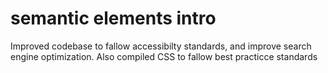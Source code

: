 # semantic elements intro

Improved codebase to fallow accessibilty standards, and improve search engine optimization.
Also compiled CSS to fallow best practicce standards
